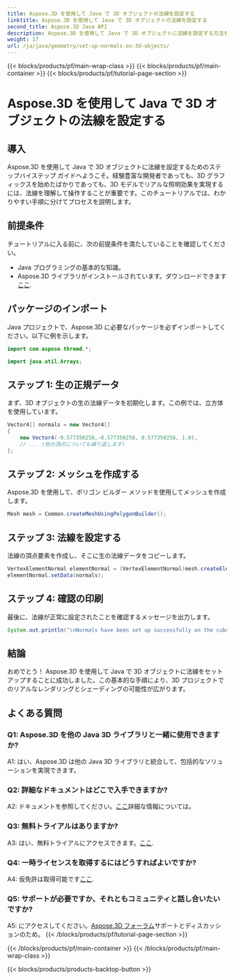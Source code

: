 ```yaml
---
title: Aspose.3D を使用して Java で 3D オブジェクトの法線を設定する
linktitle: Aspose.3D を使用して Java で 3D オブジェクトの法線を設定する
second_title: Aspose.3D Java API
description: Aspose.3D を使用して Java で 3D オブジェクトに法線を設定する方法を学びます。この包括的なチュートリアルを使用してグラフィックスを強化します。
weight: 17
url: /ja/java/geometry/set-up-normals-on-3d-objects/
---
```


{{< blocks/products/pf/main-wrap-class >}}
{{< blocks/products/pf/main-container >}}
{{< blocks/products/pf/tutorial-page-section >}}

# Aspose.3D を使用して Java で 3D オブジェクトの法線を設定する

## 導入

Aspose.3D を使用して Java で 3D オブジェクトに法線を設定するためのステップバイステップ ガイドへようこそ。経験豊富な開発者であっても、3D グラフィックスを始めたばかりであっても、3D モデルでリアルな照明効果を実現するには、法線を理解して操作することが重要です。このチュートリアルでは、わかりやすい手順に分けてプロセスを説明します。

## 前提条件

チュートリアルに入る前に、次の前提条件を満たしていることを確認してください。

- Java プログラミングの基本的な知識。
-  Aspose.3D ライブラリがインストールされています。ダウンロードできます[ここ](https://releases.aspose.com/3d/java/).

## パッケージのインポート

Java プロジェクトで、Aspose.3D に必要なパッケージを必ずインポートしてください。以下に例を示します。

```java
import com.aspose.threed.*;

import java.util.Arrays;
```

## ステップ 1: 生の正規データ

まず、3D オブジェクトの生の法線データを初期化します。この例では、立方体を使用しています。

```java
Vector4[] normals = new Vector4[]
{
    new Vector4(-0.577350258,-0.577350258, 0.577350258, 1.0),
    // ... (他の頂点についても繰り返します)
};

```

## ステップ 2: メッシュを作成する

Aspose.3D を使用して、ポリゴン ビルダー メソッドを使用してメッシュを作成します。

```java
Mesh mesh = Common.createMeshUsingPolygonBuilder();
```

## ステップ 3: 法線を設定する

法線の頂点要素を作成し、そこに生の法線データをコピーします。

```java
VertexElementNormal elementNormal = (VertexElementNormal)mesh.createElement(VertexElementType.NORMAL, MappingMode.CONTROL_POINT, ReferenceMode.DIRECT);
elementNormal.setData(normals);
```

## ステップ 4: 確認の印刷

最後に、法線が正常に設定されたことを確認するメッセージを出力します。

```java
System.out.println("\nNormals have been set up successfully on the cube.");
```

## 結論

おめでとう！ Aspose.3D を使用して Java で 3D オブジェクトに法線をセットアップすることに成功しました。この基本的な手順により、3D プロジェクトでのリアルなレンダリングとシェーディングの可能性が広がります。

## よくある質問

### Q1: Aspose.3D を他の Java 3D ライブラリと一緒に使用できますか?

A1: はい、Aspose.3D は他の Java 3D ライブラリと統合して、包括的なソリューションを実現できます。

### Q2: 詳細なドキュメントはどこで入手できますか?

 A2: ドキュメントを参照してください。[ここ](https://reference.aspose.com/3d/java/)詳細な情報については。

### Q3: 無料トライアルはありますか?

 A3: はい、無料トライアルにアクセスできます。[ここ](https://releases.aspose.com/).

### Q4: 一時ライセンスを取得するにはどうすればよいですか?

 A4: 仮免許は取得可能です[ここ](https://purchase.aspose.com/temporary-license/).

### Q5: サポートが必要ですか、それともコミュニティと話し合いたいですか?

 A5: にアクセスしてください。[Aspose.3D フォーラム](https://forum.aspose.com/c/3d/18)サポートとディスカッションのため。
{{< /blocks/products/pf/tutorial-page-section >}}

{{< /blocks/products/pf/main-container >}}
{{< /blocks/products/pf/main-wrap-class >}}

{{< blocks/products/products-backtop-button >}}
